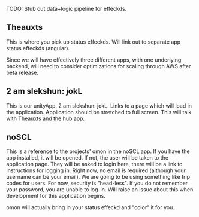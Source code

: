 TODO: Stub out data+logic pipeline for effeckds.

Theauxts
--
This is where you pick up status effeckds. Will link out to 
separate app status effeckds (angular).

Since we will have effectively three different apps, with one
underlying backend, will need to consider optimizations for 
scaling through AWS after beta release. 


2 am slekshun: jokL
--
This is our unityApp, 2 am slekshun: jokL.
Links to a page which will load in the application.
Application should be stretched to full screen.
This will talk with Theauxts and the hub app. 

noSCL
--
This is a reference to the projects' omon in the noSCL app. 
If you have the app installed, it will be opened. 
If not, the user will be taken to the application page.
They will be asked to login here, there will be a link to
instructions for logging in.
Right now, no email is required (although your username can be your email).
We are going to be using something like trip codes for users. 
For now, security is "head-less". If you do not remember your password, you are unable to log-in. Will raise an issue about this
when development for this application begins.

omon will actually bring in your status effeckd and "color" it for you. 